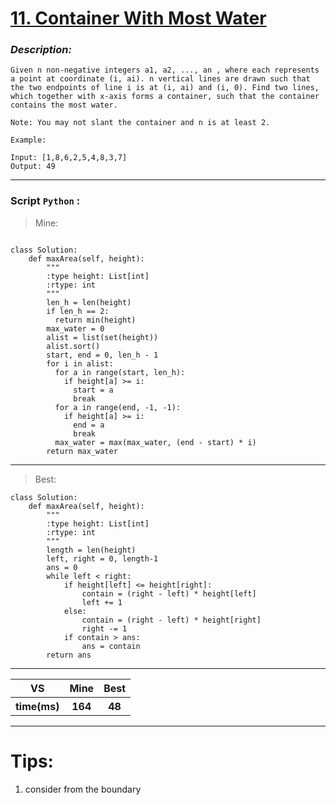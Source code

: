 
#  **[11. Container With Most Water](https://leetcode.com/problems/container-with-most-water/description/ )**

### *Description:*
    Given n non-negative integers a1, a2, ..., an , where each represents a point at coordinate (i, ai). n vertical lines are drawn such that the two endpoints of line i is at (i, ai) and (i, 0). Find two lines, which together with x-axis forms a container, such that the container contains the most water.

    Note: You may not slant the container and n is at least 2.

    Example:

    Input: [1,8,6,2,5,4,8,3,7]
    Output: 49

---


### Script `Python` :

> Mine:
```

class Solution:
    def maxArea(self, height):
        """
        :type height: List[int]
        :rtype: int
        """
        len_h = len(height)  
        if len_h == 2:
          return min(height)
        max_water = 0
        alist = list(set(height))
        alist.sort()
        start, end = 0, len_h - 1
        for i in alist:
          for a in range(start, len_h):
            if height[a] >= i:
              start = a
              break
          for a in range(end, -1, -1):
            if height[a] >= i:
              end = a
              break
          max_water = max(max_water, (end - start) * i)
        return max_water
```
___

                        
> Best:
```
class Solution:
    def maxArea(self, height):
        """
        :type height: List[int]
        :rtype: int
        """
        length = len(height)
        left, right = 0, length-1
        ans = 0
        while left < right:
            if height[left] <= height[right]:
                contain = (right - left) * height[left]
                left += 1
            else:
                contain = (right - left) * height[right]
                right -= 1
            if contain > ans:
                ans = contain
        return ans
```
___
 

<table>
  <tr>
    <th>VS</th>
    <th>Mine</th>
    <th>Best</th>
  </tr>
    <tr>
    <th>time(ms)</th>
    <th>164</th>
    <th>48</th>
<table>

___

# Tips:
1. consider from the boundary




        
